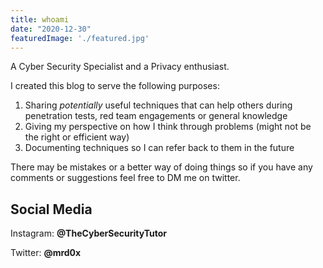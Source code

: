 ```yaml
---
title: whoami
date: "2020-12-30"
featuredImage: './featured.jpg'
---
```


A Cyber Security Specialist and a Privacy enthusiast.<!-- end --> 

I created this blog to serve the following purposes:

1.  Sharing <i>potentially</i> useful techniques that can help others during penetration tests, red team engagements or general knowledge
2.  Giving my perspective on how I think through problems (might not be the right or efficient way)
3.  Documenting techniques so I can refer back to them in the future

There may be mistakes or a better way of doing things so if you have any comments or suggestions feel free to DM me on twitter.

## Social Media

Instagram: <b>@TheCyberSecurityTutor</b>

Twitter: <b>@mrd0x</b>